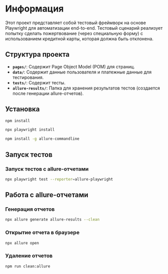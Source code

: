 # Информация

Этот проект представляет собой тестовый фреймворк на основе Playwright для автоматизации end-to-end.
Тестовый сценарий реализует попытку сделать пожертвование (через специальную форму) с использованием кредитной карты, которая должна быть отклонена.

## Структура проекта

- **`pages/`**: Содержит Page Object Model (POM) для страниц.
- **`data/`**: Содержит данные пользователя и платежные данные для тестирования.
- **`tests/`**: Содержит тесты.
- **`allure-results/`**: Папка для хранения результатов тестов (создается после генерации allure-отчетов).

## Установка

```bash
npm install
```

```bash
npx playwright install
```

```bash
npm install -g allure-commandline
```

## Запуск тестов

### Запуск тестов с allure-отчетами

```bash
npx playwright test --reporter=allure-playwright
```

## Работа с allure-отчетами

### Генерация отчетов

```bash
npx allure generate allure-results --clean
```

### Открытие отчета в браузере

```bash
npx allure open
```

### Удаление отчетов

```bash
npm run clean:allure
```
